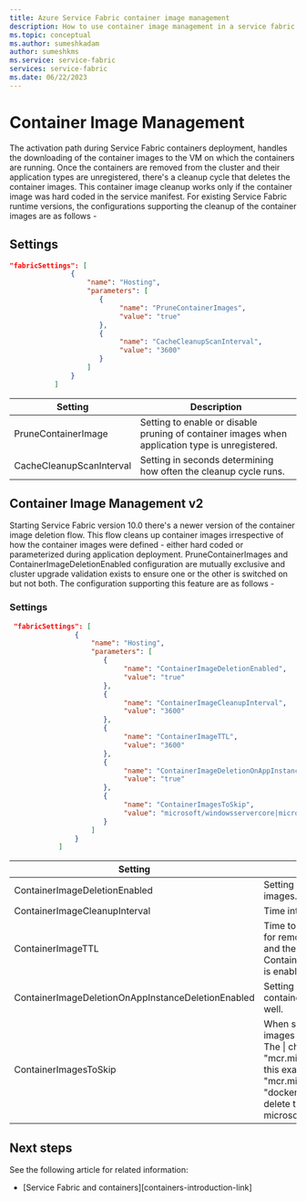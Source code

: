 ```yaml
---
title: Azure Service Fabric container image management
description: How to use container image management in a service fabric cluster.
ms.topic: conceptual
ms.author: sumeshkadam
author: sumeshkms
ms.service: service-fabric
services: service-fabric
ms.date: 06/22/2023
---
```


# Container Image Management 
The activation path during Service Fabric containers deployment, handles the downloading of the container images to the VM on which the containers are running. Once the containers are removed from the cluster and their application types are unregistered, there's a cleanup cycle that deletes the container images. This container image cleanup works only if the container image was hard coded in the service manifest. For existing Service Fabric runtime versions, the configurations supporting the cleanup of the container images are as follows - 

## Settings

 ```json
 "fabricSettings": [
                {
                    "name": "Hosting",
                    "parameters": [
                       {
                            "name": "PruneContainerImages", 
                            "value": "true"
                       },
                       {
                            "name": "CacheCleanupScanInterval",
                            "value": "3600"
                       }
                    ]
                }
            ]
 ```

|Setting |Description |
   | --- | --- |
   |PruneContainerImage |Setting to enable or disable pruning of container images when application type is unregistered. |
   |CacheCleanupScanInterval |Setting in seconds determining how often the cleanup cycle runs.  |

## Container Image Management v2
Starting Service Fabric version 10.0 there's a newer version of the container image deletion flow. This flow cleans up container images irrespective of how the container images were defined - either hard coded or parameterized during application deployment. PruneContainerImages and ContainerImageDeletionEnabled configuration are mutually exclusive and cluster upgrade validation exists to ensure one or the other is switched on but not both. The configuration supporting this feature are as follows - 

### Settings

```json
 "fabricSettings": [
                {
                    "name": "Hosting",
                    "parameters": [
                       {
                            "name": "ContainerImageDeletionEnabled", 
                            "value": "true"
                       },
                       {
                            "name": "ContainerImageCleanupInterval",
                            "value": "3600"
                       },
                       {
                            "name": "ContainerImageTTL",
                            "value": "3600"
                       },
                       {
                            "name": "ContainerImageDeletionOnAppInstanceDeletionEnabled",
                            "value": "true"
                       },
                       {
                            "name": "ContainerImagesToSkip",
                            "value": "microsoft/windowsservercore|microsoft/nanoserver"
                       }
                    ]
                }
            ]
 ```

|Setting |Description |
   | --- | --- |
   |ContainerImageDeletionEnabled |Setting to enable or disable deletion of container images. |
   |ContainerImageCleanupInterval |Time interval for cleaning up unused container images.  |
   |ContainerImageTTL |Time to live for container images once they're eligible for removal (not referenced by containers on the VM and the application is deleted(if ContainerImageDeletionOnAppInstanceDeletionEnabled is enabled)).  |
   |ContainerImageDeletionOnAppInstanceDeletionEnabled |Setting to enable or disable deletion of expired ttl container images only after application was deleted as well.  |
   |ContainerImagesToSkip |When set enables the container runtime to skip deleting images that match any of the set of regular expressions. The \| character separates each expression. Example: "mcr.microsoft.com/.+\|docker.io/library/alpine:latest" - this example matches everything prefixed with "mcr.microsoft.com/" and matches exactly "docker.io/library/alpine:latest". By default we don't delete the known Windows base images microsoft/windowsservercore or microsoft/nanoserver.  |

## Next steps
See the following article for related information:
* [Service Fabric and containers][containers-introduction-link]